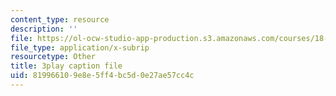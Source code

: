 ```yaml
---
content_type: resource
description: ''
file: https://ol-ocw-studio-app-production.s3.amazonaws.com/courses/18-02-multivariable-calculus-fall-2007/819966109e8e5ff4bc5d0e27ae57cc4c_23xbkrpQuAo.vtt
file_type: application/x-subrip
resourcetype: Other
title: 3play caption file
uid: 81996610-9e8e-5ff4-bc5d-0e27ae57cc4c
---
```


